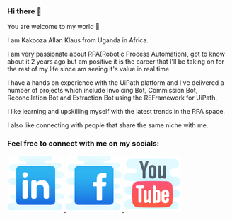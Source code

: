 ### Hi there 👋


You are welcome to my world 👋

I am Kakooza Allan Klaus from Uganda in Africa.

I am very passionate about RPA(Robotic Process Automation), got to know about it 2 years ago but am positive it is the career that I'll be taking on for the rest of my life since am seeing it's value in real time.

I have a hands on experience with the UiPath platform and I've delivered a number of projects which include Invoicing Bot, Commission Bot, Reconcilation Bot and Extraction Bot using the REFramework for UiPath.

I like learning and upskilling myself with the latest trends in the RPA space.

I also like connecting with people that share the same niche with me.

### Feel free to connect with me on my socials:

<a href="https://www.linkedin.com/in/kakooza-allan-klaus-56b7bb152/" target="_blank">
  <img src="https://github.com/DwinaTech/public-images/blob/main/linkedin-icon.png" alt="LinkedIn-logo">
</a>

<a href="https://www.facebook.com/haula.zawedde?mibextid=ZbWKwL" target="_blank">
  <img src="https://github.com/DwinaTech/public-images/blob/main/facebook-con.png" alt="Facebook-logo">
</a>

<a href="https://www.youtube.com/@klausteachestech" target="_blank">
  <img src="https://github.com/DwinaTech/public-images/blob/main/youtube-icon.png" alt="YouTube-logo">
</a>
